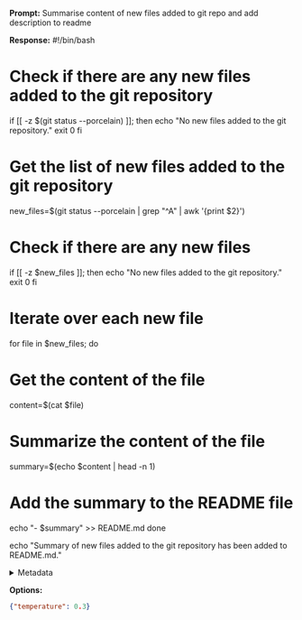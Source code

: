 **Prompt:**
Summarise content of new files added to git repo and add description to readme


**Response:**
#!/bin/bash

# Check if there are any new files added to the git repository
if [[ -z $(git status --porcelain) ]]; then
  echo "No new files added to the git repository."
  exit 0
fi

# Get the list of new files added to the git repository
new_files=$(git status --porcelain | grep "^A" | awk '{print $2}')

# Check if there are any new files
if [[ -z $new_files ]]; then
  echo "No new files added to the git repository."
  exit 0
fi

# Iterate over each new file
for file in $new_files; do
  # Get the content of the file
  content=$(cat $file)

  # Summarize the content of the file
  summary=$(echo $content | head -n 1)

  # Add the summary to the README file
  echo "- $summary" >> README.md
done

echo "Summary of new files added to the git repository has been added to README.md."

<details><summary>Metadata</summary>

- Duration: 7114 ms
- Datetime: 2023-07-26T07:26:05.381429
- Model: gpt-3.5-turbo-0613

</details>

**Options:**
```json
{"temperature": 0.3}
```

